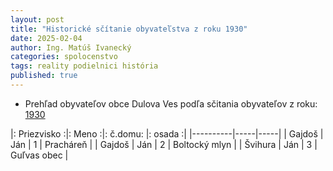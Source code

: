 ```yaml
---
layout: post
title: "Historické sčítanie obyvateľstva z roku 1930"
date: 2025-02-04
author: Ing. Matúš Ivanecký
categories: spolocenstvo
tags: reality podielnici história
published: true
---
```


- Prehľad obyvateľov obce Dulova Ves podľa sčitania obyvateľov z roku: [1930](https://slovakiana.sk/scitacie-harky/cair-ko29rli)


|: Priezvisko :|: Meno :|: č.domu: |: osada :|
|----------|-----|-----|
| Gajdoš  | Ján | 1  | Pracháreň     | 
| Gajdoš  | Ján | 2  | Boltocký mlyn |
| Švihura | Ján | 3  | Guľvas obec   |
